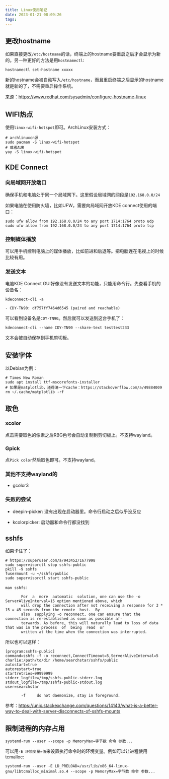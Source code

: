 ```yaml
---
title: Linux使用笔记
date: 2023-01-21 08:09:26
tags:
---
```


## 更改hostname

如果直接更改`/etc/hostname`的话，终端上的hostname要重启之后才会显示为新的。另一种更好的方法是用`hostnamectl`:

```shell
hostnamectl set-hostname xxxxx
```

新的hostname会被自动写入`/etc/hostname`，而且重启终端之后显示的hostname就是新的了，不需要重启操作系统。

来源：<https://www.redhat.com/sysadmin/configure-hostname-linux>

## WIFI热点

使用`linux-wifi-hotspot`即可。ArchLinux安装方式：

```shell
# archlinuxcn源
sudo pacman -S linux-wifi-hotspot
# 或者AUR
yay -S linux-wifi-hotspot
```

## KDE Connect

### 向局域网开放端口

确保手机和电脑处于同一个局域网下。这里假设局域网的网段是`192.168.0.0/24`

如果电脑在使用防火墙，比如UFW，需要向局域网开放KDE connect使用的端口：

```shell
sudo ufw allow from 192.168.0.0/24 to any port 1714:1764 proto udp
sudo ufw allow from 192.168.0.0/24 to any port 1714:1764 proto tcp
```

### 控制媒体播放

可以用手机控制电脑上的媒体播放，比如前进和后退等。把电脑连在电视上的时候比较有用。

### 发送文本

电脑KDE Connect GUI好像没有发送文本的功能，只能用命令行。先查看手机的设备名：

```shell
kdeconnect-cli -a
```

```text
- CDY-TN90: df757ff7464d6545 (paired and reachable)
```

可以看到设备名是`CDY-TN90`。然后就可以发送到这台手机了：

```shell
kdeconnect-cli --name CDY-TN90 --share-text testtest233
```

文本会被自动保存到手机剪切板。

## 安装字体

以Debian为例：

```shell
# Times New Roman
sudo apt install ttf-mscorefonts-installer
# 如果是matplotlib，还得清一下cache：https://stackoverflow.com/a/49884009
rm ~/.cache/matplotlib -rf
```

## 取色

### xcolor

点击需要取色的像素之后RBG色号会自动复制到剪切板上。不支持wayland。

### Gpick

点`Pick color`然后取色即可。不支持wayland。

### 其他不支持wayland的

- gcolor3

### 失败的尝试

- deepin-picker: 没有出现在启动器里。命令行启动之后似乎没反应

- kcolorpicker: 启动器和命令行都没找到

## sshfs

如果卡住了：

```shell
# https://superuser.com/a/943452/1677998
sudo supervisorctl stop sshfs-public
pkill -9 sshfs
fusermount -u ~/sshfs/public
sudo supervisorctl start sshfs-public
```

`man sshfs`:

```text
       For  a  more  automatic  solution, one can use the -o ServerAliveInterval=15 option mentioned above, which
       will drop the connection after not receiving a response for 3 * 15 = 45 seconds from the remote  host.  By
       also  supplying -o reconnect, one can ensure that the connection is re-established as soon as possible af‐
       terwards. As before, this will naturally lead to loss of data that was in the process  of  being  read  or
       written at the time when the connection was interrupted.
```

所以也可以这样：

```shell
[program:sshfs-public]
command=sshfs -f -o reconnect,ConnectTimeout=5,ServerAliveInterval=5 charlie:/path/to/dir /home/searchstar/sshfs/public
autostart=true
autorestart=true
startretries=99999999
stderr_logfile=/tmp/sshfs-public-stderr.log
stdout_logfile=/tmp/sshfs-public-stdout.log
user=searchstar
```

```text
       -f     do not daemonize, stay in foreground.
```

参考：<https://unix.stackexchange.com/questions/14143/what-is-a-better-way-to-deal-with-server-disconnects-of-sshfs-mounts>

## 限制进程的内存占用

```shell
systemd-run --user --scope -p MemoryMax=字节数 命令 参数...
```

可以用`-E 环境变量=值`来设置执行命令时的环境变量。例如可以让进程使用tcmalloc:

```shell
systemd-run --user -E LD_PRELOAD=/usr/lib/x86_64-linux-gnu/libtcmalloc_minimal.so.4 --scope -p MemoryMax=字节数 命令 参数...
```
